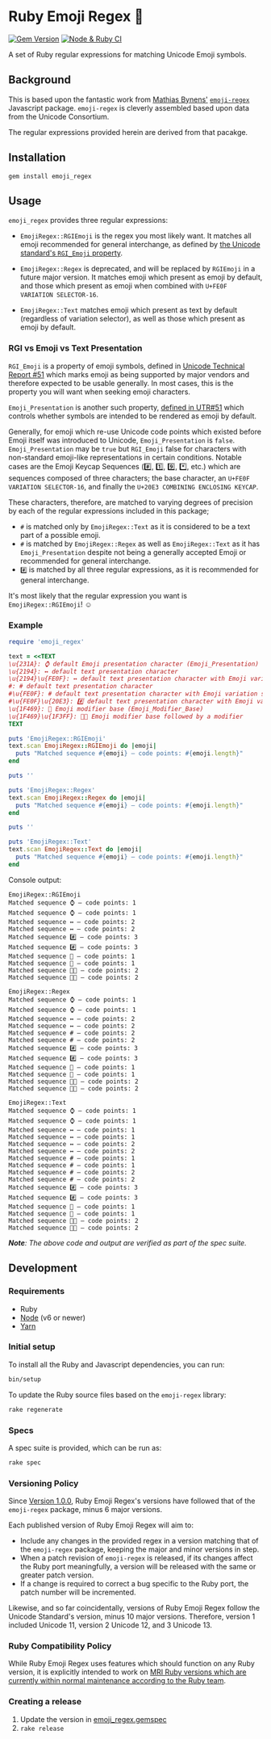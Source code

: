 # Ruby Emoji Regex 💎

[![Gem Version](https://badge.fury.io/rb/emoji_regex.svg)](https://rubygems.org/gems/emoji_regex) [![Node & Ruby CI](https://github.com/ticky/ruby-emoji-regex/workflows/Node%20&%20Ruby%20CI/badge.svg)](https://github.com/ticky/ruby-emoji-regex/actions?query=workflow%3A%22Node+%26+Ruby+CI%22)

A set of Ruby regular expressions for matching Unicode Emoji symbols.

## Background

This is based upon the fantastic work from [Mathias Bynens'](https://mathiasbynens.be/) [`emoji-regex`](https://github.com/mathiasbynens/emoji-regex) Javascript package. `emoji-regex` is cleverly assembled based upon data from the Unicode Consortium.

The regular expressions provided herein are derived from that pacakge.

## Installation

```shell
gem install emoji_regex
```

## Usage

`emoji_regex` provides three regular expressions:

* `EmojiRegex::RGIEmoji` is the regex you most likely want. It matches all emoji recommended for general interchange, as defined by [the Unicode standard's `RGI_Emoji` property](https://unicode.org/reports/tr51/#def_rgi_set).

* `EmojiRegex::Regex` is deprecated, and will be replaced by `RGIEmoji` in a future major version. It matches emoji which present as emoji by default, and those which present as emoji when combined with `U+FE0F VARIATION SELECTOR-16`.

* `EmojiRegex::Text` matches emoji which present as text by default (regardless of variation selector), as well as those which present as emoji by default.

### RGI vs Emoji vs Text Presentation

`RGI_Emoji` is a property of emoji symbols, defined in [Unicode Technical Report #51](https://unicode.org/reports/tr51/#def_rgi_set) which marks emoji as being supported by major vendors and therefore expected to be usable generally. In most cases, this is the property you will want when seeking emoji characters.

`Emoji_Presentation` is another such property, [defined in UTR#51](http://unicode.org/reports/tr51/#Emoji_Properties_and_Data_Files) which controls whether symbols are intended to be rendered as emoji by default.

Generally, for emoji which re-use Unicode code points which existed before Emoji itself was introduced to Unicode, `Emoji_Presentation` is `false`. `Emoji_Presentation` may be `true` but `RGI_Emoji` false for characters with non-standard emoji-like representations in certain conditions. Notable cases are the Emoji Keycap Sequences (#️⃣, 1️⃣, 9️⃣, *️⃣, etc.) which are sequences composed of three characters; the base character, an `U+FE0F VARIATION SELECTOR-16`, and finally the `U+20E3 COMBINING ENCLOSING KEYCAP`.

These characters, therefore, are matched to varying degrees of precision by each of the regular expressions included in this package;

- `#` is matched only by `EmojiRegex::Text` as it is considered to be a text part of a possible emoji.
- `#️` is matched by `EmojiRegex::Regex` as well as `EmojiRegex::Text` as it has `Emoji_Presentation` despite not being a generally accepted Emoji or recommended for general interchange.
- `#️⃣` is matched by all three regular expressions, as it is recommended for general interchange.

It's most likely that the regular expression you want is `EmojiRegex::RGIEmoji`! ☺️

### Example

```ruby
require 'emoji_regex'

text = <<TEXT
\u{231A}: ⌚ default Emoji presentation character (Emoji_Presentation)
\u{2194}: ↔ default text presentation character
\u{2194}\u{FE0F}: ↔️ default text presentation character with Emoji variation selector
#: # default text presentation character
#\u{FE0F}: #️ default text presentation character with Emoji variation selector
#\u{FE0F}\u{20E3}: #️⃣ default text presentation character with Emoji variation selector and combining enclosing keycap
\u{1F469}: 👩 Emoji modifier base (Emoji_Modifier_Base)
\u{1F469}\u{1F3FF}: 👩🏿 Emoji modifier base followed by a modifier
TEXT

puts 'EmojiRegex::RGIEmoji'
text.scan EmojiRegex::RGIEmoji do |emoji|
  puts "Matched sequence #{emoji} — code points: #{emoji.length}"
end

puts ''

puts 'EmojiRegex::Regex'
text.scan EmojiRegex::Regex do |emoji|
  puts "Matched sequence #{emoji} — code points: #{emoji.length}"
end

puts ''

puts 'EmojiRegex::Text'
text.scan EmojiRegex::Text do |emoji|
  puts "Matched sequence #{emoji} — code points: #{emoji.length}"
end

```

Console output:

```text
EmojiRegex::RGIEmoji
Matched sequence ⌚ — code points: 1
Matched sequence ⌚ — code points: 1
Matched sequence ↔️ — code points: 2
Matched sequence ↔️ — code points: 2
Matched sequence #️⃣ — code points: 3
Matched sequence #️⃣ — code points: 3
Matched sequence 👩 — code points: 1
Matched sequence 👩 — code points: 1
Matched sequence 👩🏿 — code points: 2
Matched sequence 👩🏿 — code points: 2

EmojiRegex::Regex
Matched sequence ⌚ — code points: 1
Matched sequence ⌚ — code points: 1
Matched sequence ↔️ — code points: 2
Matched sequence ↔️ — code points: 2
Matched sequence #️ — code points: 2
Matched sequence #️ — code points: 2
Matched sequence #️⃣ — code points: 3
Matched sequence #️⃣ — code points: 3
Matched sequence 👩 — code points: 1
Matched sequence 👩 — code points: 1
Matched sequence 👩🏿 — code points: 2
Matched sequence 👩🏿 — code points: 2

EmojiRegex::Text
Matched sequence ⌚ — code points: 1
Matched sequence ⌚ — code points: 1
Matched sequence ↔ — code points: 1
Matched sequence ↔ — code points: 1
Matched sequence ↔️ — code points: 2
Matched sequence ↔️ — code points: 2
Matched sequence # — code points: 1
Matched sequence # — code points: 1
Matched sequence #️ — code points: 2
Matched sequence #️ — code points: 2
Matched sequence #️⃣ — code points: 3
Matched sequence #️⃣ — code points: 3
Matched sequence 👩 — code points: 1
Matched sequence 👩 — code points: 1
Matched sequence 👩🏿 — code points: 2
Matched sequence 👩🏿 — code points: 2
```

_**Note**: The above code and output are verified as part of the spec suite._

## Development

### Requirements

* Ruby
* [Node](https://nodejs.org) (v6 or newer)
* [Yarn](https://yarnpkg.com)

### Initial setup

To install all the Ruby and Javascript dependencies, you can run:

```bash
bin/setup
```

To update the Ruby source files based on the `emoji-regex` library:

```bash
rake regenerate
```

### Specs

A spec suite is provided, which can be run as:

```bash
rake spec
```

### Versioning Policy

Since [Version 1.0.0](https://github.com/ticky/ruby-emoji-regex/releases/tag/v1.0.0), Ruby Emoji Regex's versions have followed that of the `emoji-regex` package, minus 6 major versions.

Each published version of Ruby Emoji Regex will aim to:
- Include any changes in the provided regex in a version matching that of the `emoji-regex` package, keeping the major and minor versions in step.
- When a patch revision of `emoji-regex` is released, if its changes affect the Ruby port meaningfully, a version will be released with the same or greater patch version.
- If a change is required to correct a bug specific to the Ruby port, the patch number will be incremented.

Likewise, and so far coincidentally, versions of Ruby Emoji Regex follow the Unicode Standard's version, minus 10 major versions. Therefore, version 1 included Unicode 11, version 2 Unicode 12, and 3 Unicode 13.

### Ruby Compatibility Policy

While Ruby Emoji Regex uses features which should function on any Ruby version, it is explicitly intended to work on [MRI Ruby versions which are currently within normal maintenance according to the Ruby team](https://www.ruby-lang.org/en/downloads/branches/).

### Creating a release

1. Update the version in [emoji_regex.gemspec](emoji_regex.gemspec)
1. `rake release`

